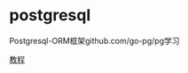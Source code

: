 # postgresql
Postgresql-ORM框架github.com/go-pg/pg学习

[教程](https://blog.csdn.net/u013210620/column/info/30884)